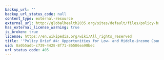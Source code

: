 ```yaml
---
backup_url: ''
backup_url_status_code: null
content_type: external-resource
external_url: http://globalhealth2035.org/sites/default/files/policy-briefs/policy-brief-4-english.pdf
has_external_license_warning: true
is_broken: true
license: https://en.wikipedia.org/wiki/All_rights_reserved
title: '"Policy Brief #4: Opportunities for Low- and Middle-income Countries." (PDF)'
uid: 8a0b5adb-c739-4428-8f71-86586ea98bec
url_status_code: 405
---
```

